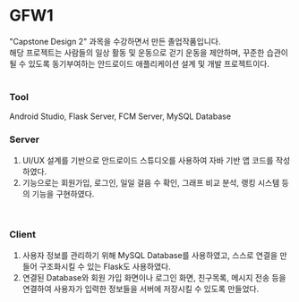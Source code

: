 # GFW1
"Capstone Design 2" 과목을 수강하면서 만든 졸업작품입니다.
<br/>
해당 프로젝트는 사람들의 일상 활동 및 운동으로 걷기 운동을 제안하며, 꾸준한 습관이 될 수 있도록 동기부여하는 안드로이드 애플리케이션 설계 및 개발 프로젝트이다.
<br/>
<br/>
### Tool
Android Studio, Flask Server, FCM Server, MySQL Database
<br/>
### Server
1. UI/UX 설계를 기반으로 안드로이드 스튜디오를 사용하여 자바 기반 앱 코드를 작성하였다.
2. 기능으로는 회원가입, 로그인, 일일 걸음 수 확인, 그래프 비교 분석, 랭킹 시스템 등의 기능을 구현하였다.
<br/>



### Client
1. 사용자 정보를 관리하기 위해 MySQL Database를 사용하였고, 스스로 연결을 만들어 구조화시킬 수 있는 Flask도 사용하였다.
2. 연결된 Database와 회원 가입 화면이나 로그인 화면, 친구목록, 메시지 전송 등을 연결하여 사용자가 입력한 정보들을 서버에 저장시킬 수 있도록 만들었다.

